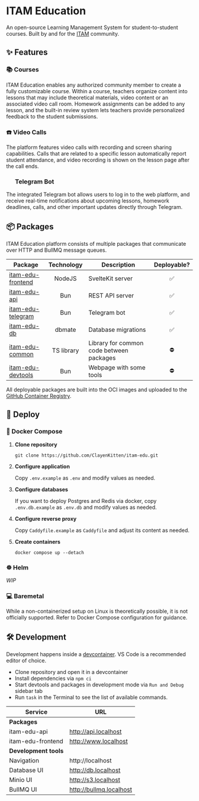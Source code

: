 # ITAM Education

An open-source Learning Management System for student-to-student courses. Built by and for the [ITAM](https://itatmisis.ru) community.

## ✨ Features

### 📚 Courses

ITAM Education enables any authorized community member to create a fully customizable course. Within a course, teachers organize content into lessons that may include theoretical materials, video content or an associated video call room. Homework assignments can be added to any lesson, and the built-in review system lets teachers provide personalized feedback to the student submissions.

### ☎️ Video Calls

The platform features video calls with recording and screen sharing capabilities. Calls that are related to a specific lesson automatically report student attendance, and video recording is shown on the lesson page after the call ends.

### <img height="16" width="16" src="https://cdn.simpleicons.org/telegram/white" />&nbsp;&nbsp;Telegram Bot

The integrated Telegram bot allows users to log in to the web platform, and receive real-time notifications about upcoming lessons, homework deadlines, calls, and other important updates directly through Telegram.

## 📦 Packages

ITAM Education platform consists of multiple packages that communicate over HTTP and BullMQ message queues.

| Package                                  | Technology | Description                              | Deployable? |
| ---------------------------------------- | :--------: | ---------------------------------------- | :---------: |
| [itam-edu-frontend](./packages/frontend) |   NodeJS   | SvelteKit server                         |     ✅      |
| [itam-edu-api](./packages/api)           |    Bun     | REST API server                          |     ✅      |
| [itam-edu-telegram](./packages/telegram) |    Bun     | Telegram bot                             |     ✅      |
| [itam-edu-db](./packages/db)             |   dbmate   | Database migrations                      |     ✅      |
| [itam-edu-common](./packages/common)     | TS library | Library for common code between packages |     ⛔️     |
| [itam-edu-devtools](./packages/devtools) |    Bun     | Webpage with some tools                  |     ⛔️     |

All deployable packages are built into the OCI images and uploaded to the [GitHub Container Registry](https://github.com/ClayenKitten?tab=packages&repo_name=itam-edu).

## 🚀 Deploy

### 🐋 Docker Compose

1. **Clone repository**

    `git clone https://github.com/ClayenKitten/itam-edu.git`

1. **Configure application**

    Copy `.env.example` as `.env` and modify values as needed.

1. **Configure databases**

    If you want to deploy Postgres and Redis via docker, copy `.env.db.example` as `.env.db` and modify values as needed.

1. **Configure reverse proxy**

    Copy `Caddyfile.example` as `Caddyfile` and adjust its content as needed.

1. **Create containers**

    `docker compose up --detach`

### ☸️ Helm

_WIP_

### 💻 Baremetal

While a non-containerized setup on Linux is theoretically possible, it is not officially supported. Refer to Docker Compose configuration for guidance.

## 🛠️ Development

Development happens inside a [devcontainer](https://code.visualstudio.com/docs/devcontainers/containers). VS Code is a recommended editor of choice.

- Clone repository and open it in a devcontainer
- Install dependencies via `npm ci`
- Start devtools and packages in development mode via `Run and Debug` sidebar tab
- Run `task` in the Terminal to see the list of available commands.

| Service               | URL                     |
| --------------------- | ----------------------- |
| **Packages**          |                         |
| itam-edu-api          | http://api.localhost    |
| itam-edu-frontend     | http://www.localhost    |
| **Development tools** |                         |
| Navigation            | http://localhost        |
| Database UI           | http://db.localhost     |
| Minio UI              | http://s3.localhost     |
| BullMQ UI             | http://bullmq.localhost |
